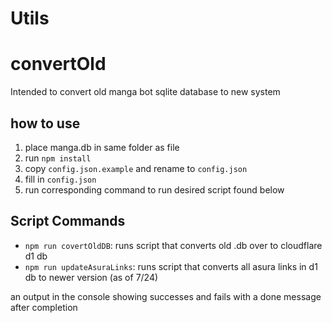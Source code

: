 # Utils

# convertOld
Intended to convert old manga bot sqlite database to new system

## how to use
1. place manga.db in same folder as file
2. run `npm install`
3. copy `config.json.example` and rename to `config.json`
4. fill in `config.json`
5. run corresponding command to run desired script found below


## Script Commands

- `npm run covertOldDB`: runs script that converts old .db over to cloudflare d1 db
- `npm run updateAsuraLinks`: runs script that converts all asura links in d1 db to newer version (as of 7/24)

an output in the console showing successes and fails with a done message after completion 